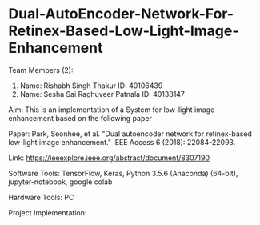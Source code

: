 # Dual-AutoEncoder-Network-For-Retinex-Based-Low-Light-Image-Enhancement

Team Members (2):

1. Name: Rishabh Singh Thakur
   ID:   40106439
2. Name: Sesha Sai Raghuveer Patnala
   ID:   40138147
   
Aim: This is an implementation of a System for low-light image enhancement based on the following paper

Paper:  Park, Seonhee, et al. "Dual autoencoder network for 
        retinex-based low-light image enhancement." 
        IEEE Access 6 (2018): 22084-22093. 

Link: https://ieeexplore.ieee.org/abstract/document/8307190 

Software Tools: TensorFlow, Keras, Python 3.5.6 (Anaconda) (64-bit), jupyter-notebook, google colab

Hardware Tools: PC

Project Implementation:


